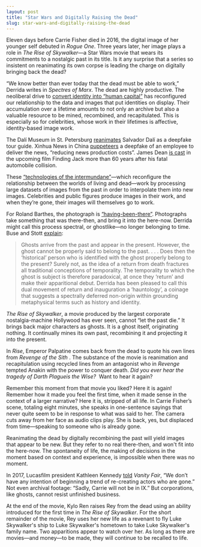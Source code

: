 ```yaml
---
layout: post
title: "Star Wars and Digitally Raising the Dead"
slug: star-wars-and-digitally-raising-the-dead
---
```


Eleven days before Carrie Fisher died in 2016, the digital image of her younger self debuted in *Rogue One*. Three years later, her image plays a role in *The Rise of Skywalker*—a Star Wars movie that wears its commitments to a nostalgic past in its title. Is it any surprise that a series so insistent on reanimating its own corpse is leading the charge on digitally bringing back the dead?

“We know better than ever today that the dead must be able to work,” Derrida writes in *Spectres of Marx*. The dead are highly productive. The neoliberal drive to [convert identity into “human capital”](https://reallifemag.com/sick-of-myself/) has reconfigured our relationship to the data and images that put identities on display. Their accumulation over a lifetime amounts to not only an archive but also a valuable resource to be mined, recombined, and recapitulated. This is especially so for celebrities, whose work in their lifetimes is affective, identity-based image work.

The Dalí Museum in St. Petersburg [reanimates](https://boingboing.net/2019/01/28/salvador-dali-reborn-as-deepfa.html) Salvador Dalí as a deepfake tour guide. Xinhua News in China [puppeteers](https://www.bbc.com/news/technology-46136504) a deepfake of an employee to deliver the news, “reducing news production costs”. James Dean [is cast](https://www.theverge.com/2019/11/6/20951485/james-dean-new-movie-cgi-recreation-finding-jack) in the upcoming film Finding Jack more than 60 years after his fatal automobile collision.

These [“technologies of the intermundane”](https://www.mitpressjournals.org/doi/10.1162/dram.2010.54.1.14)—which reconfigure the relationship between the worlds of living and dead—work by processing large datasets of images from the past in order to interpolate them into new images. Celebrities and public figures produce images in their work, and when they’re gone, their images will themselves go to work.

For Roland Barthes, the photograph is [“having-been-there”](https://www.bhphotovideo.com/explora/photography/tips-and-solutions/4-ideas-photographic-writings-roland-barthes). Photographs take something that was there-then, and bring it into the here-now. Derrida might call this process spectral, or ghostlike—no longer belonging to time. Buse and Stott [explain](https://www.palgrave.com/gp/book/9780312217396):

> Ghosts arrive from the past and appear in the present. However, the ghost cannot be properly said to belong to the past. . . . Does then the ‘historical’ person who is identified with the ghost properly belong to the present? Surely not, as the idea of a return from death fractures all traditional conceptions of temporality. The temporality to which the ghost is subject is therefore paradoxical, at once they ‘return’ and make their apparitional debut. Derrida has been pleased to call this dual movement of return and inauguration a ‘hauntology’, a coinage that suggests a spectrally deferred non-origin within grounding metaphysical terms such as history and identity.

*The Rise of Skywalker*, a movie produced by the largest corporate nostalgia-machine Hollywood has ever seen, cannot “let the past die.” It brings back major characters as ghosts. It is a ghost itself, originating nothing. It continually mines its own past, recombining it and projecting it into the present.

In *Rise*, Emperor Palpatine comes back from the dead to quote his own lines from *Revenge of the Sith* . The substance of the movie is reanimation and recapitulation using recycled lines from an antagonist who in *Revenge* tempted Anakin with the power to conquer death. *Did you ever hear the tragedy of Darth Plagueis the Wise?* &nbsp;Want to hear it again?

Remember this moment from that movie you liked? Here it is again! Remember how it made you feel the first time, when it made sense in the context of a larger narrative? Here it is, stripped of all life. In Carrie Fisher’s scene, totaling eight minutes, she speaks in one-sentence sayings that never quite seem to be in response to what was said to her. The camera cuts away from her face as audio clips play. She is back, yes, but displaced from time—speaking to someone who is already gone.

Reanimating the dead by digitally recombining the past will yield images that appear to be new. But they refer to no real there-then, and won't fit into the here-now. The spontaneity of life, the making of decisions in the moment based on context and experience, is impossible when there was no moment.

In 2017, Lucasfilm president Kathleen Kennedy [told](https://www.vanityfair.com/hollywood/2017/12/star-wars-the-last-jedi-does-leia-die-carrie-fisher-in-episode-ix) *Vanity Fair*, “We don’t have any intention of beginning a trend of re-creating actors who are gone.” Not even archival footage: “Sadly, Carrie will not be in IX.” But corporations, like ghosts, cannot resist unfinished business.

At the end of the movie, Kylo Ren raises Rey from the dead using an ability introduced for the first time in *The Rise of Skywalker*. For the short remainder of the movie, Rey uses her new life as a revenant to fly Luke Skywalker's ship to Luke Skywalker's hometown to take Luke Skywalker's family name. Two apparitions appear to watch over her. As long as there are movies—and money—to be made, they will continue to be recalled to life.
